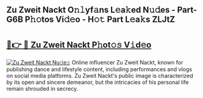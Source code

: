 ## Zu Zweit Nackt O𝚗𝚕yf𝚊ns L𝚎a𝚔ed N𝚞𝚍es - Part-G6B P𝚑𝚘tos Vi𝚍𝚎o - H𝚘𝚝 Part L𝚎a𝚔s ZLJtZ

# <h2><a href="http://kf1165b.oniu.top/?m=Zu+Zweit+Nackt">🔗👉 🔴 Zu Zweit Nackt P𝚑ot𝚘𝚜 V𝚒d𝚎o</a></h2>

[![Zu Zweit Nackt Nu𝚍e𝚜](https://i.imgur.com/0qMVB7G.gif)](http://kf1165b.oniu.top/?m=Zu+Zweit+Nackt)
Online influencer Zu Zweit Nackt, known for publishing dance and lifestyle content, including performances and vlogs on social media platforms. Zu Zweit Nackt's public image is characterized by its open and sincere demeanor, but the intricacies of his personal life remain shrouded in secrecy.  
